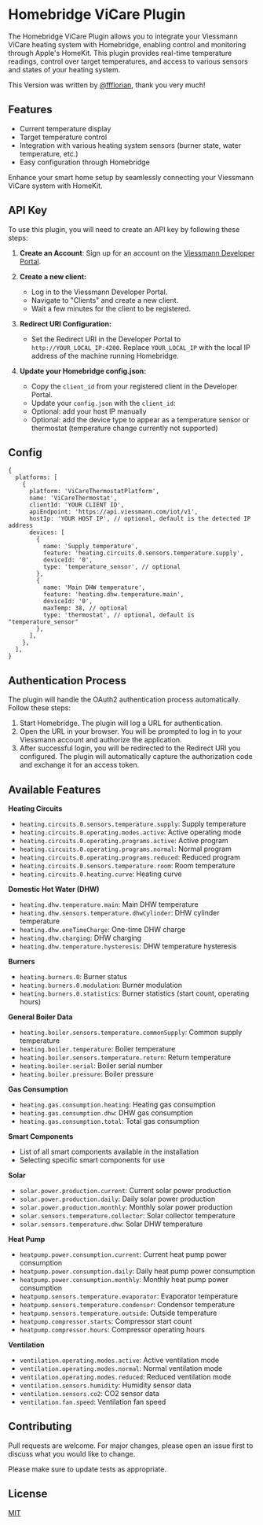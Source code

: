 # Homebridge ViCare Plugin

The Homebridge ViCare Plugin allows you to integrate your Viessmann ViCare heating system with Homebridge, enabling control and monitoring through Apple's HomeKit. This plugin provides real-time temperature readings, control over target temperatures, and access to various sensors and states of your heating system.

This Version was written by [@ffflorian]([https://github.com/vrkttr/](https://github.com/ffflorian)), thank you very much!

## Features

- Current temperature display
- Target temperature control
- Integration with various heating system sensors (burner state, water temperature, etc.)
- Easy configuration through Homebridge

Enhance your smart home setup by seamlessly connecting your Viessmann ViCare system with HomeKit.

## API Key

To use this plugin, you will need to create an API key by following these steps:

1. **Create an Account**: Sign up for an account on the [Viessmann Developer Portal](https://app.developer.viessmann.com/).

2. **Create a new client:**

   - Log in to the Viessmann Developer Portal.
   - Navigate to "Clients" and create a new client.
   - Wait a few minutes for the client to be registered.

3. **Redirect URI Configuration:**

   - Set the Redirect URI in the Developer Portal to `http://YOUR_LOCAL_IP:4200`. Replace `YOUR_LOCAL_IP` with the local IP address of the machine running Homebridge.

4. **Update your Homebridge config.json:**
   - Copy the `client_id` from your registered client in the Developer Portal.
   - Update your `config.json` with the `client_id`:
   - Optional: add your host IP manually
   - Optional: add the device type to appear as a temperature sensor or thermostat (temperature change currently not supported)

## Config

```json5
{
  platforms: [
    {
      platform: 'ViCareThermostatPlatform',
      name: 'ViCareThermostat',
      clientId: 'YOUR CLIENT ID',
      apiEndpoint: 'https://api.viessmann.com/iot/v1',
      hostIp: 'YOUR HOST IP', // optional, default is the detected IP address
      devices: [
        {
          name: 'Supply temperature',
          feature: 'heating.circuits.0.sensors.temperature.supply',
          deviceId: '0',
          type: 'temperature_sensor', // optional
        },
        {
          name: 'Main DHW temperature',
          feature: 'heating.dhw.temperature.main',
          deviceId: '0',
          maxTemp: 38, // optional
          type: 'thermostat', // optional, default is "temperature_sensor"
        },
      ],
    },
  ],
}
```

## Authentication Process

The plugin will handle the OAuth2 authentication process automatically. Follow these steps:

1. Start Homebridge. The plugin will log a URL for authentication.
2. Open the URL in your browser. You will be prompted to log in to your Viessmann account and authorize the application.
3. After successful login, you will be redirected to the Redirect URI you configured. The plugin will automatically capture the authorization code and exchange it for an access token.

## Available Features

**Heating Circuits**

- `heating.circuits.0.sensors.temperature.supply`: Supply temperature
- `heating.circuits.0.operating.modes.active`: Active operating mode
- `heating.circuits.0.operating.programs.active`: Active program
- `heating.circuits.0.operating.programs.normal`: Normal program
- `heating.circuits.0.operating.programs.reduced`: Reduced program
- `heating.circuits.0.sensors.temperature.room`: Room temperature
- `heating.circuits.0.heating.curve`: Heating curve

**Domestic Hot Water (DHW)**

- `heating.dhw.temperature.main`: Main DHW temperature
- `heating.dhw.sensors.temperature.dhwCylinder`: DHW cylinder temperature
- `heating.dhw.oneTimeCharge`: One-time DHW charge
- `heating.dhw.charging`: DHW charging
- `heating.dhw.temperature.hysteresis`: DHW temperature hysteresis

**Burners**

- `heating.burners.0`: Burner status
- `heating.burners.0.modulation`: Burner modulation
- `heating.burners.0.statistics`: Burner statistics (start count, operating hours)

**General Boiler Data**

- `heating.boiler.sensors.temperature.commonSupply`: Common supply temperature
- `heating.boiler.temperature`: Boiler temperature
- `heating.boiler.sensors.temperature.return`: Return temperature
- `heating.boiler.serial`: Boiler serial number
- `heating.boiler.pressure`: Boiler pressure

**Gas Consumption**

- `heating.gas.consumption.heating`: Heating gas consumption
- `heating.gas.consumption.dhw`: DHW gas consumption
- `heating.gas.consumption.total`: Total gas consumption

**Smart Components**

- List of all smart components available in the installation
- Selecting specific smart components for use

**Solar**

- `solar.power.production.current`: Current solar power production
- `solar.power.production.daily`: Daily solar power production
- `solar.power.production.monthly`: Monthly solar power production
- `solar.sensors.temperature.collector`: Solar collector temperature
- `solar.sensors.temperature.dhw`: Solar DHW temperature

**Heat Pump**

- `heatpump.power.consumption.current`: Current heat pump power consumption
- `heatpump.power.consumption.daily`: Daily heat pump power consumption
- `heatpump.power.consumption.monthly`: Monthly heat pump power consumption
- `heatpump.sensors.temperature.evaporator`: Evaporator temperature
- `heatpump.sensors.temperature.condensor`: Condensor temperature
- `heatpump.sensors.temperature.outside`: Outside temperature
- `heatpump.compressor.starts`: Compressor start count
- `heatpump.compressor.hours`: Compressor operating hours

**Ventilation**

- `ventilation.operating.modes.active`: Active ventilation mode
- `ventilation.operating.modes.normal`: Normal ventilation mode
- `ventilation.operating.modes.reduced`: Reduced ventilation mode
- `ventilation.sensors.humidity`: Humidity sensor data
- `ventilation.sensors.co2`: CO2 sensor data
- `ventilation.fan.speed`: Ventilation fan speed

## Contributing

Pull requests are welcome. For major changes, please open an issue first to discuss what you would like to change.

Please make sure to update tests as appropriate.

## License

[MIT](https://choosealicense.com/licenses/mit/)
